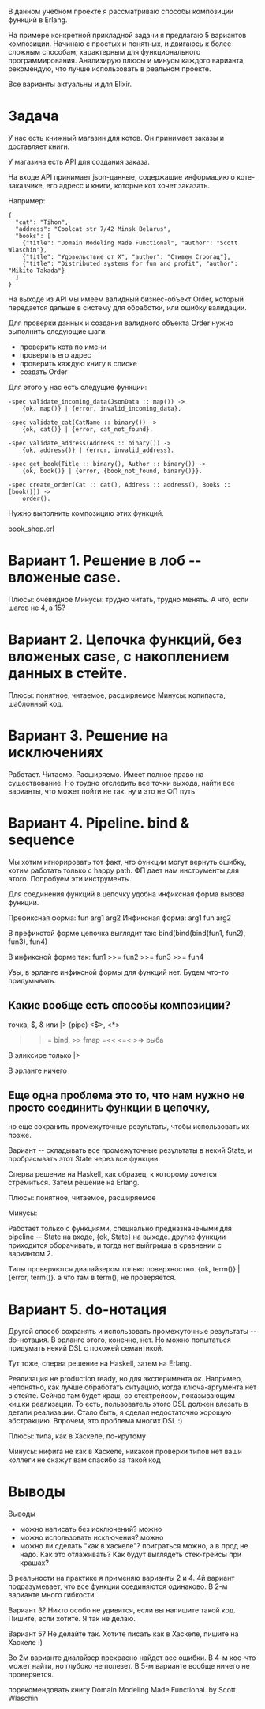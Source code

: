 В данном учебном проекте я рассматриваю способы композиции функций в Erlang.

На примере конкретной прикладной задачи я предлагаю 5 вариантов композиции. Начинаю с простых и понятных, и двигаюсь к более сложным способам, характерным для функционального программирования. Анализирую плюсы и минусы каждого варианта, рекомендую, что лучше использовать в реальном проекте.

Все варианты актуальны и для Elixir.


# Задача

У нас есть книжный магазин для котов. Он принимает заказы и доставляет книги.

У магазина есть API для создания заказа.

На входе API принимает json-данные, содержащие информацию о коте-заказчике, его адресс и книги, которые кот хочет заказать.

Например:
```
{
  "cat": "Tihon",
  "address": "Coolcat str 7/42 Minsk Belarus",
  "books": [
    {"title": "Domain Modeling Made Functional", "author": "Scott Wlaschin"},
    {"title": "Удовольствие от Х", "author": "Стивен Строгац"},
    {"title": "Distributed systems for fun and profit", "author": "Mikito Takada"}
  ]
}
```

На выходе из API мы имеем валидный бизнес-объект Order, который передается дальше в систему для обработки, или ошибку валидации.

Для проверки данных и создания валидного объекта Order нужно выполнить следующие шаги:
- проверить кота по имени
- проверить его адрес
- проверить каждую книгу в списке
- создать Order

Для этого у нас есть следущие функции:
```
-spec validate_incoming_data(JsonData :: map()) ->
    {ok, map()} | {error, invalid_incoming_data}.

-spec validate_cat(CatName :: binary()) ->
    {ok, cat()} | {error, cat_not_found}.

-spec validate_address(Address :: binary()) ->
    {ok, address()} | {error, invalid_address}.

-spec get_book(Title :: binary(), Author :: binary()) ->
    {ok, book()} | {error, {book_not_found, binary()}}.

-spec create_order(Cat :: cat(), Address :: address(), Books :: [book()]) ->
    order().
```

Нужно выполнить композицию этих функций.

[book_shop.erl](./blob/master/src/book_shop.erl)


# Вариант 1. Решение в лоб -- вложеные case.

Плюсы: очевидное
Минусы: трудно читать, трудно менять. А что, если шагов не 4, а 15?


# Вариант 2. Цепочка функций, без вложеных case, с накоплением данных в стейте.

Плюсы: понятное, читаемое, расширяемое
Минусы: копипаста, шаблонный код.


# Вариант 3. Решение на исключениях

Работает. Читаемо. Расширяемо. Имеет полное право на существование.
Но трудно отследить все точки выхода, найти все варианты, что может пойти не так.
ну и это не ФП путь


# Вариант 4. Pipeline. bind & sequence

Мы хотим игнорировать тот факт, что функции могут вернуть ошибку,
хотим работать только с happy path. ФП дает нам инструменты для этого. Попробуем эти инструменты.

Для соединения функций в цепочку удобна инфиксная форма вызова функции.

Префиксная форма: fun arg1 arg2
Инфиксная форма: arg1 fun arg2

В префикстой форме цепочка выглядит так:
bind(bind(bind(fun1, fun2), fun3), fun4)

В инфиксной форме так:
fun1 >>= fun2 >>= fun3 >>= fun4

Увы, в эрланге инфиксной формы для функций нет. Будем что-то придумывать.

## Какие вообще есть способы композиции?

точка, $, & или |> (pipe)
<$>, <*>
>>= bind, >> fmap
=<<
<=< >=> рыба


В эликсире
только |>

В эрланге ничего


## Еще одна проблема это то, что нам нужно не просто соединить функции в цепочку,

но еще сохранить промежуточные результаты, чтобы использовать их позже.

Вариант -- складывать все промежуточные результаты в некий State,
и пробрасывать этот State через все функции.

Сперва решение на Haskell, как образец, к которому хочется стремиться.
Затем решение на Erlang.


Плюсы: понятное, читаемое, расширяемое

Минусы:

Работает только с функциями, специально предназначеными для pipeline -- State на входе, {ok, State} на выходе.
другие функции приходится оборачивать, и тогда нет выйгрыша в сравнении с вариантом 2.

Типы проверяются диалайзером только поверхностно. {ok, term()} | {error, term()}.
а что там в term(), не проверяется.


# Вариант 5. do-нотация

Другой способ сохранять и использовать промежуточные результаты -- do-нотация.
В эрланге этого, конечно, нет. Но можно попытаться придумать некий DSL с похожей семантикой.

Тут тоже, сперва решение на Haskell, затем на Erlang.

Реализация не production ready, но для эксперимента ок.
Например, непонятно, как лучше обработать ситуацию, когда ключа-аргумента нет в стейте.
Сейчас там будет краш, со стектрейсом, показывающим кишки реализации.
То есть, пользователь этого DSL должен влезать в детали реализации.
Стало быть, я сделал недостаточно хорошую абстракцию.
Впрочем, это проблема многих DSL :)

Плюсы: типа, как в Хаскеле, по-крутому

Минусы:
нифига не как в Хаскеле, никакой проверки типов нет
ваши коллеги не скажут вам спасибо за такой код


# Выводы

Выводы
- можно написать без исключений? можно
- можно использовать исключения? можно
- можно ли сделать "как в хаскеле"? поиграться можно, а в прод не надо. Как это отлаживать? Как будут выглядеть стек-трейсы при крашах?

В реальности на практике я применяю варианты 2 и 4.
4й вариант подразумевает, что все функции соединяются одинаково.
В 2-м варианте много гибкости.

Вариант 3? Никто особо не удивится, если вы напишите такой код. Пишите, если хотите. Я так не делаю.

Вариант 5? Не делайте так. Хотите писать как в Хаскеле, пишите на Хаскеле :)

Во 2м варианте диалайзер прекрасно найдет все ошибки.
В 4-м кое-что может найти, но глубоко не полезет.
В 5-м варианте вообще ничего не проверяется.

порекомендовать книгу
Domain Modeling Made Functional. by Scott Wlaschin
